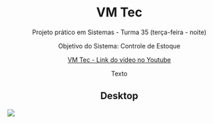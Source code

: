 <h1 align="center">VM Tec</h1>
<p align="center">Projeto prático em Sistemas - Turma 35 (terça-feira - noite)</p>
<p align="center">Objetivo do Sistema: Controle de Estoque</p>

<div align="center">

[VM Tec - Link do vídeo no Youtube](https://www.youtube.com/watch?v=edDCEK5QWE8&t=564s)

</div>

<p align="center">Texto</p>

<h2 align="center">Desktop</h2>
<img src="./components/images/ladingpageinvictusdetailer.png">
